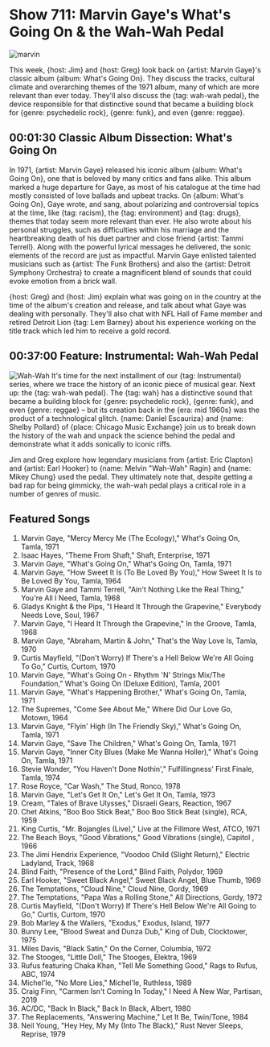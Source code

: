 

# Show 711: Marvin Gaye's What's Going On & the Wah-Wah Pedal

![marvin](https://sound-images.s3.amazonaws.com/images/2019/marvin.png)

This week, {host: Jim} and {host: Greg} look back on {artist: Marvin Gaye}'s classic album {album: What's Going On}. They discuss the tracks, cultural climate and overarching themes of the 1971 album, many of which are more relevant than ever today. They'll also discuss the {tag: wah-wah pedal}, the device responsible for that distinctive sound that became a building block for {genre: psychedelic rock}, {genre: funk}, and even {genre: reggae}.


## 00:01:30 Classic Album Dissection: What's Going On
In 1971, {artist: Marvin Gaye} released his iconic album {album: What's Going On}, one that is beloved by many critics and fans alike. This album marked a huge departure for Gaye, as most of his catalogue at the time had mostly consisted of love ballads and upbeat tracks. On {album: What's Going On}, Gaye wrote, and sang, about polarizing and controversial topics at the time, like {tag: racism}, the {tag: environment} and {tag: drugs}, themes that today seem more relevant than ever. He also wrote about his personal struggles, such as difficulties within his marriage and the heartbreaking death of his duet partner and close friend {artist: Tammi Terrell}. Along with the powerful lyrical messages he delivered, the sonic elements of the record are just as impactful. Marvin Gaye enlisted talented musicians such as {artist: The Funk Brothers} and also the {artist: Detroit Symphony Orchestra} to create a magnificent blend of sounds that could evoke emotion from a brick wall.

{host: Greg} and {host: Jim} explain what was going on in the country at the time of the album's creation and release, and talk about what Gaye was dealing with personally. They'll also chat with NFL Hall of Fame member and retired Detroit Lion {tag: Lem Barney} about his experience working on the title track which led him to receive a gold record.


## 00:37:00 Feature: Instrumental: Wah-Wah Pedal
![Wah-Wah](https://sound-images.s3.amazonaws.com/images/2017/wah_web.JPG)
It's time for the next installment of our {tag: Instrumental} series, where we trace  the history of an iconic piece of musical gear. Next up: the {tag: wah-wah pedal}. The {tag: wah} has a distinctive sound that became a building block for {genre: psychedelic rock}, {genre: funk}, and even {genre: reggae} – but its creation back in the {era: mid 1960s} was the product of a technological glitch. {name: Daniel Escauriza} and {name: Shelby Pollard} of {place: Chicago Music Exchange} join us to break down the history of the wah and unpack the science behind the pedal and demonstrate what it adds sonically to iconic riffs.

Jim and Greg explore how legendary musicians from {artist: Eric Clapton} and {artist: Earl Hooker} to {name: Melvin "Wah-Wah" Ragin} and {name: Mikey Chung} used the pedal. They ultimately note that, despite getting a bad rap for being gimmicky, the wah-wah pedal plays a critical role in a number of genres of music.

## Featured Songs

1. Marvin Gaye, "Mercy Mercy Me (The Ecology)," What's Going On, Tamla, 1971
1. Isaac Hayes, "Theme From Shaft," Shaft, Enterprise, 1971
1. Marvin Gaye, "What's Going On," What's Going On, Tamla, 1971
1. Marvin Gaye, "How Sweet It Is (To Be Loved By You)," How Sweet It Is to Be Loved By You, Tamla, 1964
1. Marvin Gaye and Tammi Terrell, "Ain't Nothing Like the Real Thing," You're All I Need, Tamla, 1968
1. Gladys Knight & the Pips, "I Heard It Through the Grapevine," Everybody Needs Love, Soul, 1967
1. Marvin Gaye, "I Heard It Through the Grapevine," In the Groove, Tamla, 1968
1. Marvin Gaye, "Abraham, Martin & John," That's the Way Love Is, Tamla, 1970
1. Curtis Mayfield, "(Don't Worry) If There's a Hell Below We're All Going To Go," Curtis, Curtom, 1970
1. Marvin Gaye, "What's Going On - Rhythm 'N' Strings Mix/The Foundation," What's Going On (Deluxe Edition), Tamla, 2001
1. Marvin Gaye, "What's Happening Brother," What's Going On, Tamla, 1971
1. The Supremes, "Come See About Me," Where Did Our Love Go, Motown, 1964
1. Marvin Gaye, "Flyin' High (In The Friendly Sky)," What's Going On, Tamla, 1971
1. Marvin Gaye, "Save The Children," What's Going On, Tamla, 1971
1. Marvin Gaye, "Inner City Blues (Make Me Wanna Holler)," What's Going On, Tamla, 1971
1. Stevie Wonder, "You Haven't Done Nothin'," Fulfillingness' First Finale, Tamla, 1974
1. Rose Royce, "Car Wash," The Stud, Ronco, 1978
1. Marvin Gaye, "Let's Get It On," Let's Get It On, Tamla, 1973
1. Cream, "Tales of Brave Ulysses," Disraeli Gears, Reaction, 1967
1. Chet Atkins, "Boo Boo Stick Beat," Boo Boo Stick Beat (single), RCA, 1959
1. King Curtis, "Mr. Bojangles (Live)," Live at the Fillmore West, ATCO, 1971
1. The Beach Boys, "Good Vibrations," Good Vibrations (single), Capitol , 1966
1. The Jimi Hendrix Experience, "Voodoo Child (Slight Return)," Electric Ladyland, Track, 1968
1. Blind Faith, "Presence of the Lord," Blind Faith, Polydor, 1969
1. Earl Hooker, "Sweet Black Angel," Sweet Black Angel, Blue Thumb, 1969
1. The Temptations, "Cloud Nine," Cloud Nine, Gordy, 1969
1. The Temptations, "Papa Was a Rolling Stone," All Directions, Gordy, 1972
1. Curtis Mayfield, "(Don't Worry) If There's Hell Below We're All Going to Go," Curtis, Curtom, 1970
1. Bob Marley & the Wailers, "Exodus," Exodus, Island, 1977
1. Bunny Lee, "Blood Sweat and Dunza Dub," King of Dub, Clocktower, 1975
1. Miles Davis, "Black Satin," On the Corner, Columbia, 1972
1. The Stooges, "Little Doll," The Stooges, Elektra, 1969
1. Rufus featuring Chaka Khan, "Tell Me Something Good," Rags to Rufus, ABC, 1974
1. Michel'le, "No More Lies," Michel'le, Ruthless, 1989
1. Craig Finn, "Carmen Isn't Coming In Today," I Need A New War, Partisan, 2019
1. AC/DC, "Back In Black," Back In Black, Albert, 1980
1. The Replacements, "Answering Machine," Let It Be, Twin/Tone, 1984
1. Neil Young, "Hey Hey, My My (Into The Black)," Rust Never Sleeps, Reprise, 1979